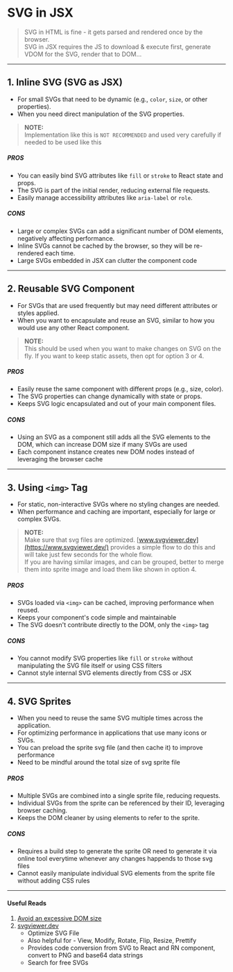 # SVG in JSX

> SVG in HTML is fine - it gets parsed and rendered once by the browser. <br>
> SVG in JSX requires the JS to download & execute first, generate VDOM for the SVG, render that to DOM...

---

## 1. Inline SVG (SVG as JSX)
- For small SVGs that need to be dynamic (e.g., `color`, `size`, or other properties).
- When you need direct manipulation of the SVG properties.

> **NOTE:**<br>
> Implementation like this is `NOT RECOMMENDED` and used very carefully if needed to be used like this

##### PROS
- You can easily bind SVG attributes like `fill` or `stroke` to React state and props.
- The SVG is part of the initial render, reducing external file requests.
- Easily manage accessibility attributes like `aria-label` or `role`.

##### CONS
- Large or complex SVGs can add a significant number of DOM elements, negatively affecting performance.
- Inline SVGs cannot be cached by the browser, so they will be re-rendered each time.
- Large SVGs embedded in JSX can clutter the component code

---

## 2. Reusable SVG Component
- For SVGs that are used frequently but may need different attributes or styles applied.
- When you want to encapsulate and reuse an SVG, similar to how you would use any other React component.

> **NOTE:**<br>
> This should be used when you want to make changes on SVG on the fly. If you want to keep static assets, then opt for option 3 or 4.

##### PROS
- Easily reuse the same component with different props (e.g., size, color).
- The SVG properties can change dynamically with state or props.
- Keeps SVG logic encapsulated and out of your main component files.

##### CONS
- Using an SVG as a component still adds all the SVG elements to the DOM, which can increase DOM size if many SVGs are used
- Each component instance creates new DOM nodes instead of leveraging the browser cache

---

## 3. Using `<img>` Tag
- For static, non-interactive SVGs where no styling changes are needed.
- When performance and caching are important, especially for large or complex SVGs.

> **NOTE:**<br>
> Make sure that svg files are optimized. [www.svgviewer.dev](https://www.svgviewer.dev/) provides a simple flow to do this and will take just few seconds for the whole flow.<br>
> If you are having similar images, and can be grouped, better to merge them into sprite image and load them like shown in option 4.

##### PROS
- SVGs loaded via `<img>` can be cached, improving performance when reused.
- Keeps your component's code simple and maintainable
- The SVG doesn't contribute directly to the DOM, only the `<img>` tag

##### CONS
- You cannot modify SVG properties like `fill` or `stroke` without manipulating the SVG file itself or using CSS filters
- Cannot style internal SVG elements directly from CSS or JSX

---

## 4. SVG Sprites
- When you need to reuse the same SVG multiple times across the application.
- For optimizing performance in applications that use many icons or SVGs.
- You can preload the sprite svg file (and then cache it) to improve performance
- Need to be mindful around the total size of svg sprite file

##### PROS
- Multiple SVGs are combined into a single sprite file, reducing requests.
- Individual SVGs from the sprite can be referenced by their ID, leveraging browser caching.
- Keeps the DOM cleaner by using <use> elements to refer to the sprite.

##### CONS
- Requires a build step to generate the sprite OR need to generate it via online tool everytime whenever any changes happends to those svg files
- Cannot easily manipulate individual SVG elements from the sprite file without adding CSS rules

---

#### Useful Reads
1. [Avoid an excessive DOM size](https://developer.chrome.com/docs/lighthouse/performance/dom-size)
2. [svgviewer.dev](https://www.svgviewer.dev/)
    - Optimize SVG File
    - Also helpful for - View, Modify, Rotate, Flip, Resize, Prettify
    - Provides code conversion from SVG to React and RN component, convert to PNG and base64 data strings
    - Search for free SVGs
